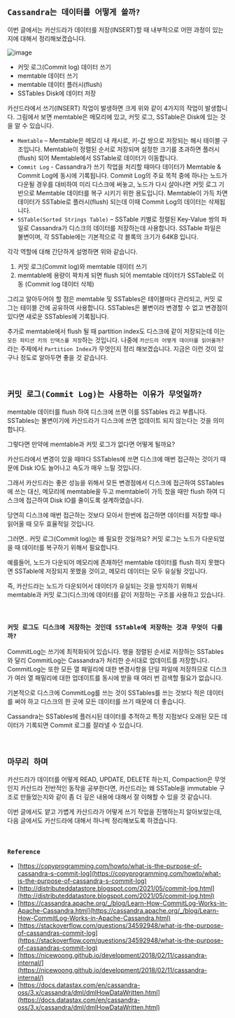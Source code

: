 ## `Cassandra는 데이터를 어떻게 쓸까?`

이번 글에서는 카산드라가 데이터를 저장(INSERT)할 때 내부적으로 어떤 과정이 있는지에 대해서 정리해보겠습니다.

![image](https://github.com/wjdrbs96/Today-I-Learn/assets/45676906/4d77b54f-c568-4fb1-b5a8-4f52f521b043)

- 커밋 로그(Commit log) 데이터 쓰기
- memtable 데이터 쓰기
- memtable 데이터 플러시(flush)
- SSTables Disk에 데이터 저장

카산드라에서 쓰기(INSERT) 작업이 발생하면 크게 위와 같이 4가지의 작업이 발생합니다. 그림에서 보면 memtable은 메모리에 있고, 커밋 로그, SSTable은 Disk에 있는 것을 알 수 있습니다.

- `Memtable` – Memtable은 메모리 내 캐시로, 키-값 쌍으로 저장되는 해시 테이블 구조입니다. Memtable이 정렬된 순서로 저장되며 설정한 크기를 초과하면 플러시(flush) 되어 Memtable에서 SSTable로 데이터가 이동합니다.
- `Commit Log` - Cassandra가 쓰기 작업을 처리할 때마다 데이터가 Memtable & Commit Log에 동시에 기록됩니다. Commit Log의 주요 목적 중에 하나는 노드가 다운될 경우를 대비하여 미리 디스크에 써놓고, 노드가 다시 살아나면 커밋 로그 기반으로 Memtable 데이터를 복구 시키기 위한 용도입니다. Memtable이 가득 차면 데이터가 SSTable로 플러시(flush) 되는데 이때 Commit Log의 데이터는 삭제됩니다.
- `SSTable(Sorted Strings Table)` – SSTable 키별로 정렬된 Key-Value 쌍의 파일로 Cassandra가 디스크의 데이터를 저장하는데 사용합니다. SSTable 파일은 불변이며, 각 SSTable에는 기본적으로 각 블록의 크기가 64KB 입니다.

각각 역할에 대해 간단하게 설명하면 위와 같습니다.

1. 커밋 로그(Commit log)와 memtable 데이터 쓰기 
2. memtable에 용량이 꽉차게 되면 flush 되어 memtable 데이터가 SSTable로 이동 (Commit log 데이터 삭제) 

그리고 알아두어야 할 점은 memtable 및 SSTables은 테이블마다 관리되고, 커밋 로그는 테이블 간에 공유하여 사용합니다. SSTables은 불변이라 변경할 수 없고 변경점이 있다면 새로운 SSTables에 기록됩니다.

추가로 memtable에서 flush 될 때 partition index도 디스크에 같이 저장되는데 이는 `모든 파티션 키의 인덱스를 저장`하는 것입니다. 나중에 `카산드라 어떻게 데이터를 읽어올까?` 라는 주제에서 `Partition Index`가 무엇인지 정리 해보겠습니다. 지금은 이런 것이 있구나 정도로 알아두면 좋을 것 같습니다.  

<br>

## `커밋 로그(Commit Log)는 사용하는 이유가 무엇일까?`

memtable 데이터를 flush 하여 디스크에 쓰면 이를 SSTables 라고 부릅니다. SSTables는 불변이기에 카산드라가 디스크에 쓰면 업데이트 되지 않는다는 것을 의미합니다.

그렇다면 만약에 memtable과 커밋 로그가 없다면 어떻게 될까요? 

카산드라에서 변경이 있을 때마다 SSTables에 쓰면 디스크에 매번 접근하는 것이기 때문에 Disk IO도 늘어나고 속도가 매우 느릴 것입니다.

그래서 카산드라는 좋은 성능을 위해서 모든 변경점에서 디스크에 접근하여 SSTables에 쓰는 대신, 메모리에 memtable을 두고 memtable이 가득 찼을 때만 flush 하여 디스크에 접근하여 Disk IO를 줄이도록 설계하였습니다.  

당연히 디스크에 매번 접근하는 것보다 모아서 한번에 접근하면 데이터를 저장할 때나 읽어올 때 모두 효율적일 것입니다. 

그러면.. 커밋 로그(Commit log)는 왜 필요한 것일까요? 커밋 로그는 노드가 다운되었을 때 데이터를 복구하기 위해서 필요합니다.

예를들어, 노드가 다운되어 메모리에 존재하던 memtable 데이터를 flush 하지 못했다면 SSTable에 저장되지 못했을 것이고, 메모리 데이터는 모두 유실될 것입니다. 

즉, 카산드라는 노드가 다운되어서 데이터가 유실되는 것을 방지하기 위해서 memtable과 커밋 로그(디스크)에 데이터를 같이 저장하는 구조를 사용하고 있습니다.



<br>

### `커밋 로그도 디스크에 저장하는 것인데 SSTable에 저장하는 것과 무엇이 다를까?`

CommitLog는 쓰기에 최적화되어 있습니다. 행을 정렬된 순서로 저장하는 SSTables와 달리 CommitLog는 Cassandra가 처리한 순서대로 업데이트를 저장합니다. CommitLog는 또한 모든 열 패밀리에 대한 변경사항을 단일 파일에 저장하므로 디스크가 여러 열 패밀리에 대한 업데이트를 동시에 받을 때 여러 번 검색할 필요가 없습니다.

기본적으로 디스크에 CommitLog를 쓰는 것이 SSTables를 쓰는 것보다 적은 데이터를 써야 하고 디스크의 한 곳에 모든 데이터를 쓰기 때문에 더 좋습니다.

Cassandra는 SSTables에 플러시된 데이터를 추적하고 특정 지점보다 오래된 모든 데이터가 기록되면 Commit 로그를 잘라낼 수 있습니다.

<br>

## `마무리 하며`

카산드라가 데이터를 어떻게 READ, UPDATE, DELETE 하는지, Compaction은 무엇인지 카산드라 전반적인 동작을 공부한다면, 카산드라는 왜 SSTable을 immutable 구조로 만들었는지와 같이 좀 더 깊은 내용에 대해서 잘 이해할 수 있을 것 같습니다.

이번 글에서도 얕고 가볍게 카산드라가 어떻게 쓰기 작업을 진행하는지 알아보았는데, 다음 글에서도 카산드라에 대해서 하나씩 정리해보도록 하겠습니다.

<br>

### `Reference`

- [https://copyprogramming.com/howto/what-is-the-purpose-of-cassandra-s-commit-log](https://copyprogramming.com/howto/what-is-the-purpose-of-cassandra-s-commit-log)
- [http://distributeddatastore.blogspot.com/2021/05/commit-log.html](http://distributeddatastore.blogspot.com/2021/05/commit-log.html)
- [https://cassandra.apache.org/_/blog/Learn-How-CommitLog-Works-in-Apache-Cassandra.html](https://cassandra.apache.org/_/blog/Learn-How-CommitLog-Works-in-Apache-Cassandra.html)
- [https://stackoverflow.com/questions/34592948/what-is-the-purpose-of-cassandras-commit-log](https://stackoverflow.com/questions/34592948/what-is-the-purpose-of-cassandras-commit-log)
- [https://nicewoong.github.io/development/2018/02/11/cassandra-internal/](https://nicewoong.github.io/development/2018/02/11/cassandra-internal/)
- [https://docs.datastax.com/en/cassandra-oss/3.x/cassandra/dml/dmlHowDataWritten.html](https://docs.datastax.com/en/cassandra-oss/3.x/cassandra/dml/dmlHowDataWritten.html)